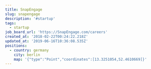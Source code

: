 ```yaml
---
title: SnapEngage
slug: snapengage
description: '#startup'
tags:
  - startup
job_board_url: 'https://SnapEngage.com/careers'
created_at: '2018-02-22T00:24:22.218Z'
updated_at: '2019-06-16T10:36:08.535Z'
positions:
  - country: germany
    city: berlin
    map: '{"type":"Point","coordinates":[13.3251054,52.4610669]}'
---
```

